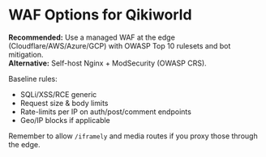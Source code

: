 # WAF Options for Qikiworld

**Recommended:** Use a managed WAF at the edge (Cloudflare/AWS/Azure/GCP) with OWASP Top 10 rulesets and bot mitigation.  
**Alternative:** Self-host Nginx + ModSecurity (OWASP CRS).

Baseline rules:
- SQLi/XSS/RCE generic
- Request size & body limits
- Rate-limits per IP on auth/post/comment endpoints
- Geo/IP blocks if applicable

Remember to allow `/iframely` and media routes if you proxy those through the edge.
